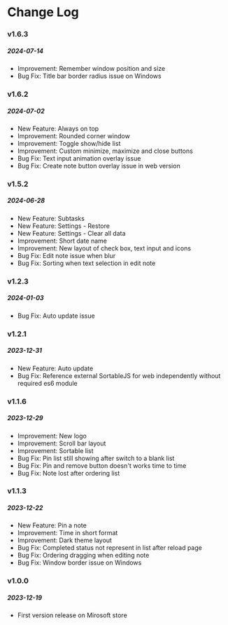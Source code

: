 # Change Log

### v1.6.3
##### 2024-07-14
- Improvement: Remember window position and size
- Bug Fix: Title bar border radius issue on Windows

### v1.6.2
##### 2024-07-02
- New Feature: Always on top
- Improvement: Rounded corner window
- Improvement: Toggle show/hide list
- Improvement: Custom minimize, maximize and close buttons
- Bug Fix: Text input animation overlay issue
- Bug Fix: Create note button overlay issue in web version

### v1.5.2
##### 2024-06-28
- New Feature: Subtasks
- New Feature: Settings - Restore
- New Feature: Settings - Clear all data
- Improvement: Short date name
- Improvement: New layout of check box, text input and icons
- Bug Fix: Edit note issue when blur
- Bug Fix: Sorting when text selection in edit note

### v1.2.3
##### 2024-01-03
- Bug Fix: Auto update issue

### v1.2.1
##### 2023-12-31
- New Feature: Auto update
- Bug Fix: Reference external SortableJS for web independently without required es6 module

### v1.1.6
##### 2023-12-29
- Improvement: New logo
- Improvement: Scroll bar layout
- Improvement: Sortable list
- Bug Fix: Pin list still showing after switch to a blank list
- Bug Fix: Pin and remove button doesn't works time to time
- Bug Fix: Note lost after ordering list

### v1.1.3
##### 2023-12-22
- New Feature: Pin a note
- Improvement: Time in short format
- Improvement: Dark theme layout
- Bug Fix: Completed status not represent in list after reload page
- Bug Fix: Ordering dragging when editing note
- Bug Fix: Window border issue on Windows

### v1.0.0
##### 2023-12-19
- First version release on Mirosoft store

